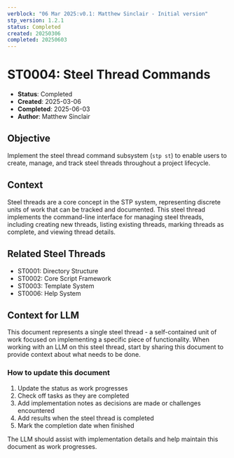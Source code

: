 ```yaml
---
verblock: "06 Mar 2025:v0.1: Matthew Sinclair - Initial version"
stp_version: 1.2.1
status: Completed
created: 20250306
completed: 20250603
---
```

# ST0004: Steel Thread Commands

- **Status**: Completed
- **Created**: 2025-03-06
- **Completed**: 2025-06-03
- **Author**: Matthew Sinclair

## Objective

Implement the steel thread command subsystem (`stp st`) to enable users to create, manage, and track steel threads throughout a project lifecycle.

## Context

Steel threads are a core concept in the STP system, representing discrete units of work that can be tracked and documented. This steel thread implements the command-line interface for managing steel threads, including creating new threads, listing existing threads, marking threads as complete, and viewing thread details.

## Related Steel Threads

- ST0001: Directory Structure
- ST0002: Core Script Framework
- ST0003: Template System
- ST0006: Help System

## Context for LLM

This document represents a single steel thread - a self-contained unit of work focused on implementing a specific piece of functionality. When working with an LLM on this steel thread, start by sharing this document to provide context about what needs to be done.

### How to update this document

1. Update the status as work progresses
2. Check off tasks as they are completed
3. Add implementation notes as decisions are made or challenges encountered
4. Add results when the steel thread is completed
5. Mark the completion date when finished

The LLM should assist with implementation details and help maintain this document as work progresses.
